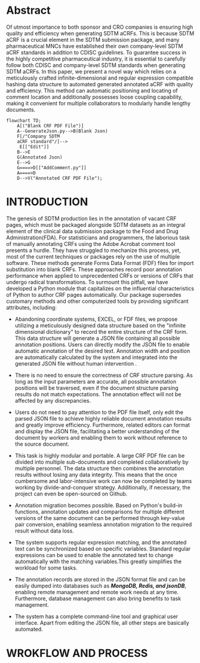 # Abstract

Of utmost importance to both sponsor and CRO companies is ensuring high quality and efficiency when generating SDTM aCRFs. This is because SDTM aCRF is a crucial element in the SDTM submission package, and many pharmaceutical MNCs have established their own company-level SDTM aCRF standards in addition to CDISC guidelines. To guarantee success in the highly competitive pharmaceutical industry, it is essential to carefully follow both CDISC and company-level SDTM standards when generating SDTM aCRFs. In this paper, we present a novel way which relies on a meticulously crafted infinite-dimensional and regular expression compatible hashing data structure to automated generated annotated aCRF with quality and efficiency. This method can automatic positioning and locating of comment location and additionally possesses loose coupling capability, making it convenient for multiple collaborators to modularly handle lengthy documents.

```mermaid
flowchart TD;
    A[("Blank CRF PDF File")]
    A--GenerateJson.py-->B(Blank Json)
    F[/"Company SDTM 
    aCRF standard"/]-->
  	 E[["Edit"]]
    B-->E
    G(Annotated Json)
    E-->G
    G====>D[["AddComment.py"]]
    A====>D
    D-->V("Annotated CRF PDF File");
```

# INTRODUCTION  

The genesis of SDTM production lies in the annotation of vacant CRF pages, which must be packaged alongside SDTM datasets as an integral element of the clinical data submission package to the Food and Drug Administration(FDA). For statisticians and programmers, the laborious task of manually annotating CRFs using the Adobe Acrobat comment tool presents a hurdle. They have struggled to mechanize this process, yet, most of the current techniques or packages rely on the use of multiple software. These methods generate Forms Data Format (FDF) files for import substitution into blank CRFs. These approaches record poor annotation performance when applied to unprecedented CRFs or versions of CRFs that undergo radical transformations. To surmount this pitfall, we have developed a Python module that capitalizes on the influential characteristics of Python to author CRF pages automatically. Our package supersedes customary methods and other computerized tools by providing significant attributes, including:

+ Abandoning coordinate systems, EXCEL, or FDF files, we propose utilizing a meticulously designed data structure based on the "infinite dimensional dictionary" to record the entire structure of the CRF form. This data structure will generate a JSON file containing all possible annotation positions. Users can directly modify the JSON file to enable automatic annotation of the desired text. Annotation width and position are automatically calculated by the system and integrated into the generated JSON file without human intervention .

+ There is no need to ensure the correctness of CRF structure parsing. As long as the input parameters are accurate, all possible annotation positions will be traversed, even if the document structure parsing results do not match expectations. The annotation effect will not be affected by any discrepancies.
+ Users do not need to pay attention to the PDF file itself, only edit the parsed JSON file to achieve highly reliable document annotation results and greatly improve efficiency. Furthermore, related editors can format and display the JSON file, facilitating a better understanding of the document by workers and enabling them to work without reference to the source document.
+ This task is highly modular and portable. A large CRF PDF file can be divided into multiple sub-documents and completed collaboratively by multiple personnel. The data structure then combines the annotation results without losing any data integrity. This means that the once cumbersome and labor-intensive work can now be completed by teams working by divide-and-conquer  strategy. Additionally, if necessary, the project can even be open-sourced on Github.
+ Annotation migration becomes possible. Based on Python's build-in functions, annotation updates and comparisons for multiple different versions of the same document can be performed through key-value pair conversion, enabling seamless annotation migration to the required result without data loss.
+ The system supports regular expression matching, and the annotated text can be synchronized based on specific variables. Standard regular expressions can be used to enable the annotated text to change automatically with the matching variables.This greatly simplifies the workload for some tasks.
+ The annotation records are stored in the JSON format file and can be easily dumped into databases such as <i>***MongoDB, Redis, and jsonDB***</i>, enabling remote management and remote work needs at any time. Furthermore, database management can also bring benefits to task management.

+ The system has a complete command-line tool and graphical user interface. Apart from editing the JSON file, all other steps are basically automated.

# WROKFLOW AND PROCESS



